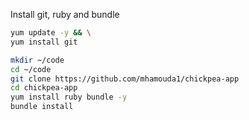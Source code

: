 Install git, ruby and bundle
```bash
yum update -y && \
yum install git

mkdir ~/code
cd ~/code
git clone https://github.com/mhamouda1/chickpea-app
cd chickpea-app
yum install ruby bundle -y
bundle install
```
